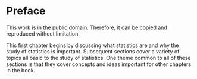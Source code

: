 # Preface

This work is in the public domain. Therefore, it can be copied and reproduced without limitation.

This first chapter begins by discussing what statistics are and why the study of statistics is important. Subsequent sections cover a variety of topics all basic to the study of statistics. One theme common to all of these sections is that they cover concepts and ideas important for other chapters in the book.
